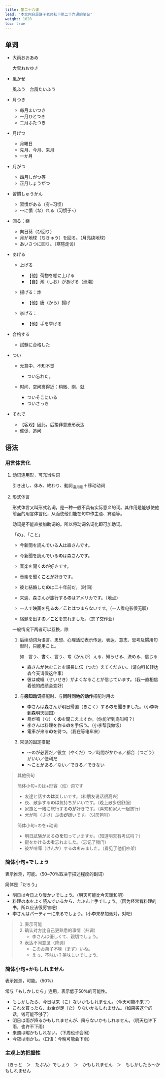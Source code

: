 ```yaml
---
title: 第二十六课
lead: "本文内容是饼干老师初下第二十六课的笔记"
weight: 1020
toc: true
---
```


## 单词

- 大雨おおあめ

  大雪おおゆき

- 風かぜ

  風ふう　台風たいふう

- 月つき

  - 毎月まいつき
  - 一月ひとつき
  - 二月ふたつき

- 月げつ

  - 月曜日
  - 先月、今月、来月
  - 一か月

- 月がつ

  - 四月しがつ等
  - 正月しょうがつ

- 習慣しゅうかん

  - 習慣がある（有~习惯）
  - ～に慣（な）れる（习惯于~）

- 回る：绕

  - 向日葵（ひ回り）
  - 月が地球（ちきゅう）を回る。（月亮绕地球）
  - あいさつに回り。（寒暄走访）

- あげる

  - 上げる
    - 【他】荷物を棚に上げる
    - 【自】潮（しお）があげる（涨潮）

  - 揚げる：炸
    - 【他】唐（から）揚げ

  - 挙げる：
    - 【他】手を挙げる

- 合格する

  - 試験に合格した

- つい

  - 无意中、不知不觉
    - つい忘れた。

  - 时间、空间离得近：稍微、刚、就
    - ついそこにいる
    - ついさっき

- それで

  - 【客观】因此，后接非意志形表达
  - 催促、追问


## 语法

### 用言体言化

1. 动词连用形，可充当名词

   引き出し、休み、終わり、動詞<sub>連用形</sub>＋移动动词

2. 形式体言

   形式体言又叫形式名词，是一种一般不具有实际意义的词。其作用是能够使他前面的用言体言化，从而使他们能在句中作主语、宾语等。

   动词是不能直接加助词的。所以将动词名词化即可加助词。

   「の」、「こと」
   
   - 今新聞を読んでいる**人**は森さんです。
   
   - 今新聞を読んでいる**の**は森さんです。
   
   - 音楽を聞く**の**が好きです。
   
   - 音楽を聞く**こと**が好きです。
   
   - 彼と結婚した**の**は二十年前だ。（时间）
   
   - 来週、森さんが旅行する**の**はアメリカです。（地点）
   
   - 一人で映画を見る**の**／**こと**はつまらないです。（一人看电影很无聊）
   
   - 宿題を出す**の**／**こと**を忘れました。（忘了交作业）
   
   一般情况下两者可以互换，除
   
    1. 后续动词为语言、思想、心理活动表示传达、表达、意志、思考及惯用句型时，只能用こと。
   
       如　言う、書く、言う、考（かんが）える、知らせる、決める、信じる
   
       - 森さんが休むことを課長に伝（つた）えてください。（请向科长转达森今天请假这件事）
       - 彼は成績（せいせき）がよくなることが信じています。（我一直相信着他的成绩会变好）
   
    2. 与**感知动词**搭配时、与**同时同地的动作**搭配时用の
   
       - 李さんは森さんが明日帰国（きこく）する**の**を聞きました。（小李听到森明天回国）
       - 鳥が鳴（な）く**の**を聞こえますか。（你能听到鸟叫吗？）
       - 李さんは料理を作る**の**を手伝う。（小李帮我做饭）
       - 電車が来る**の**を待つ。（我在等电车来）
   
    3. 常见的固定搭配
   
       - ～のが必要だ／役立（やくだ）つ／時間がかかる／都合（つごう）がいい／便利だ
       - ～ことがある／ない／できる／できない

> 其他例句
>
> 简体小句+のは+形容（动）词です
>
> - 友達と話す**のは**楽しいです。（和朋友说话很高兴）
> - 夜、散歩する**のは**気持ちがいいです。（晚上散步很舒服）
> - 家族と一緒に旅行する**のが**好きです。（喜欢和家人一起旅行）
> - 犬が叫（さけ）ぶ**のが**嫌いです。（讨厌狗叫）
>
> 简体小句+のを+动词
>
> - 明日試験がある**のを**知っていますか。（知道明天有考试吗？）
> - 鍵をかける**のを**忘れました。（忘记了锁门）
> - 彼が喧嘩（けんか）する**のを**みました。（看见了他们吵架）

### 简体小句+でしょう

表示推测，可能。（50~70%取决于描述程度的副词）

简体是「だろう」

- 明日は今日より暖かいでしょう。（明天可能比今天暖和吧）
- 料理の本をよく読んでいるから、たぶん上手でしょう。（因为经常看料理的书，所以应该很厉害吧）
- 李さんはパーティーに来るでしょう。（小李来参加派对，对吧）

> 1. 表示可能
> 2. 确认对方比自己更熟悉的事情（升调）
>    - 李さんは優しくて、親切でしょう。
> 3. 表达不同意见（降调）
>    - このお菓子不味（まず）いね。
>    - えっ、不味い？美味しいでしょう。

### 简体小句+かもしれません

表示推测，可能。（50%）

常与「もしかしたら」连用，表示低于50%的可能性。

- もしかしたら、今日は来（こ）ないかもしれません。（今天可能不来了）
- これを買ったら、お金が足（た）りないかもしれません。（如果买这个的话，钱可能不够了）
- 明日は雨が降るかもしれませんが、降らないかもしれません。（明天也许下雨，也许不下雨）
- 来週は暇かもしれない。（下周也许会闲）
- 今夜は雨かも。（口语：今晚可能会下雨）

### 主观上的把握性

（きっと　＞　たぶん）でしょう　＞　かもしれません　＞　もしかしたら～かもしれません

